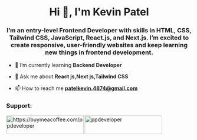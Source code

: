 <h1 align="center">Hi 👋, I'm Kevin Patel</h1>
<h3 align="center">
I’m an entry-level Frontend Developer with skills in HTML, CSS, Tailwind CSS, JavaScript, React.js, and Next.js. I’m excited to create responsive, user-friendly websites and keep learning new things in frontend development.</h3>





- 🌱 I’m currently learning **Backend Developer**




- 💬 Ask me about **React js,Next js,Tailwind CSS**




- 📫 How to reach me **patelkevin.4874@gmail.com**





<h3 align="left">Support:</h3>
<p><a href="https://www.buymeacoffee.com/ppdeveloper"> <img align="left" src="https://cdn.buymeacoffee.com/buttons/v2/default-yellow.png" height="50" width="210" alt="https://buymeacoffee.com/ppdeveloper" /></a><a href="https://ko-fi.com/ppdeveloper"> <img align="left" src="https://cdn.ko-fi.com/cdn/kofi3.png?v=3" height="50" width="210" alt="ppdeveloper" /></a></p><br><br>




